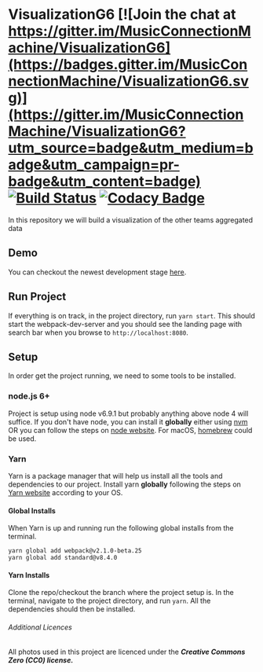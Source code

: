 # VisualizationG6 [![Join the chat at https://gitter.im/MusicConnectionMachine/VisualizationG6](https://badges.gitter.im/MusicConnectionMachine/VisualizationG6.svg)](https://gitter.im/MusicConnectionMachine/VisualizationG6?utm_source=badge&utm_medium=badge&utm_campaign=pr-badge&utm_content=badge) [![Build Status](https://travis-ci.org/MusicConnectionMachine/VisualizationG6.svg?branch=develop)](https://travis-ci.org/MusicConnectionMachine/VisualizationG6) [![Codacy Badge](https://api.codacy.com/project/badge/Grade/cca95211df7c4b7aa9e2c877dec35c7b)](https://www.codacy.com/app/kordianbruck/VisualizationG6?utm_source=github.com&amp;utm_medium=referral&amp;utm_content=MusicConnectionMachine/VisualizationG6&amp;utm_campaign=Badge_Grade)


In this repository we will build a visualization of the other teams aggregated data

## Demo

You can checkout the newest development stage [here](http://webpageg6.8ed630ce.svc.dockerapp.io).

## Run Project

If everything is on track, in the project directory, run `yarn start`. This should start the webpack-dev-server and you should see the landing page with search bar when you browse to `http://localhost:8080`.

## Setup

In order get the project running, we need to some tools to be installed.

### node.js 6+

Project is setup using node v6.9.1 but probably anything above node 4 will suffice. If you don't have node, you can install it **globally** either using [nvm](https://github.com/creationix/nvm) OR you can follow the steps on [node website](https://nodejs.org/en/). For macOS, [homebrew](https://brew.sh/) could be used.

### Yarn

Yarn is a package manager that will help us install all the tools and dependencies to our project. Install yarn **globally** following the steps on [Yarn website](https://yarnpkg.com/en/) according to your OS.

#### Global Installs

When Yarn is up and running run the following global installs from the terminal.

```
yarn global add webpack@v2.1.0-beta.25
yarn global add standard@v8.4.0
```

#### Yarn Installs

Clone the repo/checkout the branch where the project setup is. In the terminal, navigate to the project directory, and run `yarn`. All the dependencies should then be installed.

###### Additional Licences

All photos used in this project are licenced under the **_Creative Commons Zero (CC0) license._**
